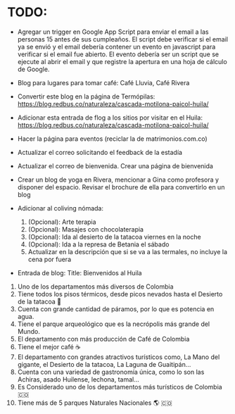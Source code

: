 # TODO:
- Agregar un trigger en Google App Script para enviar el email a las personas 15 antes de sus cumpleaños. El script debe verificar si el email ya se envió y el email debería contener un evento en javascript para verificar si el email fue abierto. El evento debería ser un script que se ejecute al abrir el email y que registre la apertura en una hoja de cálculo de Google.
- Blog para lugares para tomar café: Café Lluvia, Café Rivera
- Convertir este blog en la página de Termópilas: https://blog.redbus.co/naturaleza/cascada-motilona-paicol-huila/
- Adicionar esta entrada de flog a los sitios por visitar en el Huila: https://blog.redbus.co/naturaleza/cascada-motilona-paicol-huila/
- Hacer la página para eventos (reciclar la de matrimonios.com.co)
- Actualizar el correo solicitando el feedback de la estadía
- Actualizar el correo de bienvenida. Crear una página de bienvenida
- Crear un blog de yoga en Rivera, mencionar a Gina como profesora y disponer del espacio. Revisar el brochure de ella para convertirlo en un blog
- Adicionar al coliving nómada:
    1. (Opcional): Arte terapia
    1. (Opcional): Masajes con chocolaterapia
    2. (Opcional): Ida al desierto de la tatacoa viernes en la noche
    3. (Opcional): Ida a la represa de Betania el sábado
    4. Actualizar en la descripción que si se va a las termales, no incluye la cena por fuera

- Entrada de blog:
Title: Bienvenidos al Huila
1. Uno de los departamentos más diversos de Colombia
2. Tiene todos los pisos térmicos, desde picos nevados hasta el Desierto de la tatacoa 🗻
3. Cuenta con grande cantidad de páramos, por lo que es potencia en agua.
4. Tiene el parque arqueológico que es la necrópolis más grande del Mundo.
5. El departamento con más producción de Café de Colombia
6. Tiene el mejor café ☕️
7. El departamento con grandes atractivos turísticos como, La Mano del gigante, el Desierto de la tatacoa, La Laguna de Guaitipán…
8. Cuenta con una variedad de gastronomía única, como lo son las Achiras, asado Huilense, lechona, tamal…
9. Es Considerado uno de los departamentos más turísticos de Colombia 🇨🇴
10. Tiene más de 5 parques Naturales Nacionales 🌎 🇨🇴